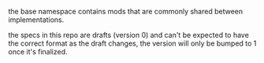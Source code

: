 the base namespace contains mods that are commonly shared between implementations. 

the specs in this repo are drafts (version 0) and can't be expected to have the correct format as the draft changes, the version will only be bumped to 1 once it's finalized.

